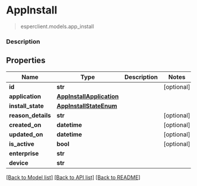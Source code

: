 # AppInstall
> esperclient.models.app_install

### Description

## Properties
Name | Type | Description | Notes
------------ | ------------- | ------------- | -------------
**id** | **str** |  | [optional] 
**application** | [**AppInstallApplication**](AppInstallApplication.md) |  | 
**install_state** | [**AppInstallStateEnum**](AppInstallStateEnum.md) |  | 
**reason_details** | **str** |  | [optional] 
**created_on** | **datetime** |  | [optional] 
**updated_on** | **datetime** |  | [optional] 
**is_active** | **bool** |  | [optional] 
**enterprise** | **str** |  | 
**device** | **str** |  | 

[[Back to Model list]](../README.md#documentation-for-models) [[Back to API list]](../README.md#documentation-for-api-endpoints) [[Back to README]](../README.md)


